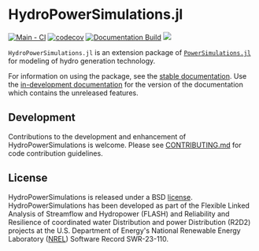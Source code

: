 # HydroPowerSimulations.jl

[![Main - CI](https://github.com/NREL-Sienna/HydroPowerSimulations.jl/actions/workflows/main-tests.yml/badge.svg)](https://github.com/NREL-Sienna/HydroPowerSimulations.jl/actions/workflows/main-tests.yml)
[![codecov](https://codecov.io/gh/NREL-Sienna/HydroPowerSimulations.jl/branch/main/graph/badge.svg?token=4TAeajF0h6)](https://codecov.io/gh/NREL-Sienna/HydroPowerSimulations.jl)
[![Documentation Build](https://github.com/NREL-Sienna/HydroPowerSimulations.jl/actions/workflows/docs.yml/badge.svg)](https://nrel-sienna.github.io/HydroPowerSimulations.jl/dev/)
[<img src="https://img.shields.io/badge/slack-@Sienna/HydroPowerSimulations-sienna.svg?logo=slack">](https://join.slack.com/t/nrel-sienna/shared_invite/zt-glam9vdu-o8A9TwZTZqqNTKHa7q3BpQ)

`HydroPowerSimulations.jl` is an extension package of [`PowerSimulations.jl`](https://github.com/NREL-Sienna/PowerSimulations.jl) for modeling of hydro generation technology.

For information on using the package, see the [stable documentation](https://nrel-sienna.github.io/HydroPowerSimulations.jl/stable/). Use the [in-development documentation](https://nrel-sienna.github.io/HydroPowerSimulations.jl/dev/) for the version of the documentation which contains the unreleased features.

## Development

Contributions to the development and enhancement of HydroPowerSimulations is welcome. Please see [CONTRIBUTING.md](https://github.com/NREL-Sienna/HydroPowerSimulations.jl/blob/master/CONTRIBUTING.md) for code contribution guidelines.

## License

HydroPowerSimulations is released under a BSD [license](https://github.com/NREL-Sienna/HydroPowerSimulations/blob/master/LICENSE). HydroPowerSimulations has been developed as part of the Flexible Linked Analysis of Streamflow and Hydropower (FLASH) and Reliability and Resilience of coordinated water Distribution and power Distribution (R2D2) projects at the U.S. Department of Energy's National Renewable Energy Laboratory ([NREL](https://www.nrel.gov/)) Software Record SWR-23-110.
